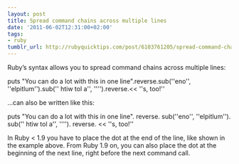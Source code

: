 ```yaml
---
layout: post
title: Spread command chains across multiple lines
date: '2011-06-02T12:31:00+02:00'
tags:
- ruby
tumblr_url: http://rubyquicktips.com/post/6103761205/spread-command-chains-across-multiple-lines
---
```

Ruby’s syntax allows you to spread command chains across multiple lines:


  puts "You can do a lot with this in one line".reverse.sub(''eno'', ''elpitlum'').sub('' htiw tol a'', '''').reverse.<< ''s, too!''


…can also be written like this:


  puts "You can do a lot with this in one line".
reverse.
sub(''eno'', ''elpitlum'').
sub('' htiw tol a'', '''').
reverse.
<< ''s, too!''


In Ruby < 1.9 you have to place the dot at the end of the line, like shown in the example above. From Ruby 1.9 on, you can also place the dot at the  beginning of the next line, right before the next command call.
